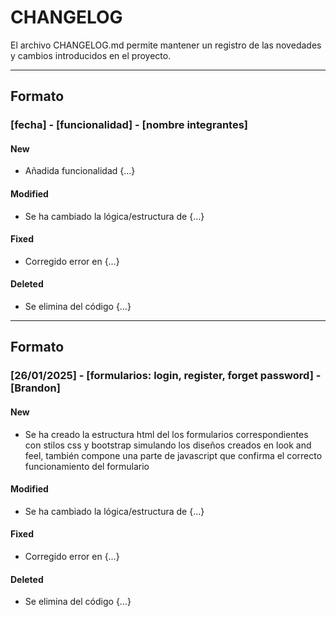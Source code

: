 # CHANGELOG

El archivo CHANGELOG.md permite mantener un registro de las novedades y cambios introducidos en el proyecto.

---

## Formato

### [fecha] - [funcionalidad] - [nombre integrantes]

#### New

- Añadida funcionalidad {…}

#### Modified

- Se ha cambiado la lógica/estructura de {…}

#### Fixed

- Corregido error en {…}

#### Deleted

- Se elimina del código {…}

---

## Formato

### [26/01/2025] - [formularios: login, register, forget password] - [Brandon]

#### New

- Se ha creado la estructura html del los formularios correspondientes con stilos css y bootstrap simulando los diseños creados en look and feel, también compone una parte de javascript que confirma el correcto funcionamiento del formulario

#### Modified

- Se ha cambiado la lógica/estructura de {…}

#### Fixed

- Corregido error en {…}

#### Deleted

- Se elimina del código {…}
